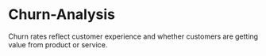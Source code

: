 # Churn-Analysis
Churn rates reflect customer experience and whether customers are getting value from product or service. 
